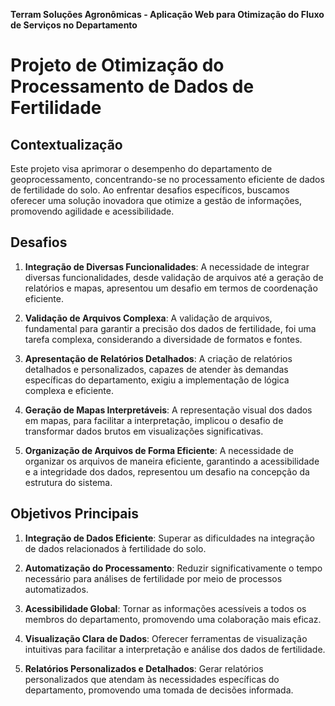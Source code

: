 **Terram Soluções Agronômicas - Aplicação Web para Otimização do Fluxo de Serviços no Departamento**

# Projeto de Otimização do Processamento de Dados de Fertilidade

## Contextualização

 Este projeto visa aprimorar o desempenho do departamento de geoprocessamento, concentrando-se no processamento eficiente de dados de fertilidade do solo. Ao enfrentar desafios específicos, buscamos oferecer uma solução inovadora que otimize a gestão de informações, promovendo agilidade e acessibilidade.

## Desafios

1. **Integração de Diversas Funcionalidades**: A necessidade de integrar diversas funcionalidades, desde validação de arquivos até a geração de relatórios e mapas, apresentou um desafio em termos de coordenação eficiente.

2. **Validação de Arquivos Complexa**: A validação de arquivos, fundamental para garantir a precisão dos dados de fertilidade, foi uma tarefa complexa, considerando a diversidade de formatos e fontes.

3. **Apresentação de Relatórios Detalhados**: A criação de relatórios detalhados e personalizados, capazes de atender às demandas específicas do departamento, exigiu a implementação de lógica complexa e eficiente.

4. **Geração de Mapas Interpretáveis**: A representação visual dos dados em mapas, para facilitar a interpretação, implicou o desafio de transformar dados brutos em visualizações significativas.

5. **Organização de Arquivos de Forma Eficiente**: A necessidade de organizar os arquivos de maneira eficiente, garantindo a acessibilidade e a integridade dos dados, representou um desafio na concepção da estrutura do sistema.

## Objetivos Principais

1. **Integração de Dados Eficiente**: Superar as dificuldades na integração de dados relacionados à fertilidade do solo.

2. **Automatização do Processamento**: Reduzir significativamente o tempo necessário para análises de fertilidade por meio de processos automatizados.

3. **Acessibilidade Global**: Tornar as informações acessíveis a todos os membros do departamento, promovendo uma colaboração mais eficaz.

4. **Visualização Clara de Dados**: Oferecer ferramentas de visualização intuitivas para facilitar a interpretação e análise dos dados de fertilidade.

5. **Relatórios Personalizados e Detalhados**: Gerar relatórios personalizados que atendam às necessidades específicas do departamento, promovendo uma tomada de decisões informada.

